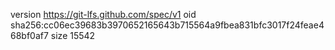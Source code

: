 version https://git-lfs.github.com/spec/v1
oid sha256:cc06ec39683b3970652165643b715564a9fbea831bfc3017f24feae468bf0af7
size 15542
